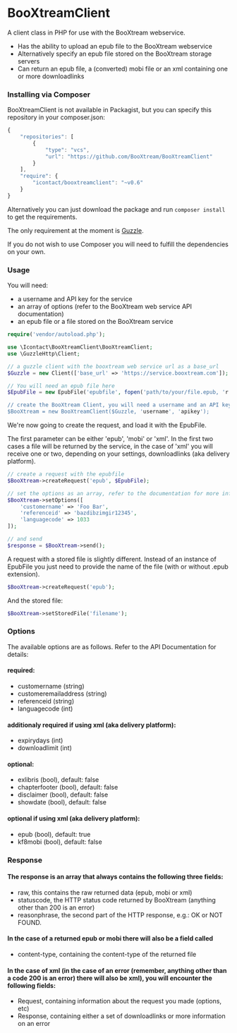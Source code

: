 BooXtreamClient
===============

A client class in PHP for use with the BooXtream webservice.

- Has the ability to upload an epub file to the BooXtream webservice
- Alternatively specify an epub file stored on the BooXtream storage servers
- Can return an epub file, a (converted) mobi file or an xml containing one or more downloadlinks

### Installing via Composer

BooXtreamClient is not available in Packagist, but you can specify this repository in your composer.json:

```javascript
{
    "repositories": [
        {
            "type": "vcs",
            "url": "https://github.com/BooXtream/BooXtreamClient"
        }
    ],
    "require": {
        "icontact/booxtreamclient": "~v0.6"
    }
}
```

Alternatively you can just download the package and run ```composer install``` to get the requirements.

The only requirement at the moment is [Guzzle](http://guzzle.readthedocs.org/en/latest/index.html).

If you do not wish to use Composer you will need to fulfill the dependencies on your own.

### Usage

You will need:
- a username and API key for the service
- an array of options (refer to the BooXtream web service API documentation)
- an epub file or a file stored on the BooXtream service

```php
require('vendor/autoload.php');

use \Icontact\BooXtreamClient\BooXtreamClient;
use \GuzzleHttp\Client;

// a guzzle client with the booxtream web service url as a base_url
$Guzzle = new Client(['base_url' => 'https://service.booxtream.com']);

// You will need an epub file here
$EpubFile = new EpubFile('epubfile', fopen('path/to/your/file.epub, 'r'));

// create the BooXtream Client, you will need a username and an API key
$BooXtream = new BooXtreamClient($Guzzle, 'username', 'apikey');
```

We're now going to create the request, and load it with the EpubFile.

The first parameter can be either 'epub', 'mobi' or 'xml'. In the first two cases a file will be returned by the service, in the case of 'xml' you will receive one or two, depending on your settings, downloadlinks (aka delivery platform).

```php
// create a request with the epubfile
$BooXtream->createRequest('epub', $EpubFile);

// set the options as an array, refer to the documentation for more information on the options
$BooXtream->setOptions([
    'customername' => 'Foo Bar',
    'referenceid' => 'bazdibzimgir12345',
    'languagecode' => 1033
]);

// and send
$response = $BooXtream->send();
```

A request with a stored file is slightly different. Instead of an instance of EpubFile you just need to provide the name of the file (with or without .epub extension).

```php
$BooXtream->createRequest('epub');
```

And the stored file:

```php
$BooXtream->setStoredFile('filename');
```

### Options

The available options are as follows. Refer to the API Documentation for details:

#### required:
- customername (string)
- customeremailaddress (string)
- referenceid (string)
- languagecode (int)

#### additionaly required if using xml (aka delivery platform):
- expirydays (int)
- downloadlimit (int)

#### optional:
- exlibris (bool), default: false
- chapterfooter (bool), default: false
- disclaimer (bool), default: false
- showdate (bool), default: false

#### optional if using xml (aka delivery platform):
- epub (bool), default: true
- kf8mobi (bool), default: false

### Response

#### The response is an array that always contains the following three fields:

- raw, this contains the raw returned data (epub, mobi or xml)
- statuscode, the HTTP status code returned by BooXtream (anything other than 200 is an error)
- reasonphrase, the second part of the HTTP response, e.g.: OK or NOT FOUND.

#### In the case of a returned epub or mobi there will also be a field called

- content-type, containing the content-type of the returned file

#### In the case of xml (in the case of an error (remember, anything other than a code 200 is an error) there will also be xml), you will encounter the following fields:

- Request, containing information about the request you made (options, etc)
- Response, containing either a set of downloadlinks or more information on an error
